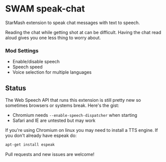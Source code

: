# SWAM speak-chat

StarMash extension to speak chat messages with text to speech.

Reading the chat while getting shot at can be difficult. Having the chat
read aloud gives you one less thing to worry about. 

### Mod Settings
- Enable/disable speech
- Speech speed
- Voice selection for multiple languages

## Status
The Web Speech API that runs this extension is still pretty new so
sometimes browsers or systems break. Here's the gist: 

- Chromium needs `--enable-speech-dispatcher` when starting
- Safari and IE are untested but may work

If you're using Chromium on linux you may need to install a TTS
engine. If you don't already have espeak do:

```sh
apt-get install espeak
```

Pull requests and new issues are welcome! 